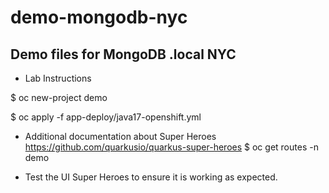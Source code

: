 # demo-mongodb-nyc
## Demo files for MongoDB .local NYC ## 

* Lab Instructions

$ oc new-project demo

$ oc apply -f app-deploy/java17-openshift.yml

* Additional documentation about Super Heroes https://github.com/quarkusio/quarkus-super-heroes
$ oc get routes -n demo 

* Test the UI Super Heroes to ensure it is working as expected.
